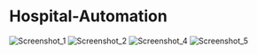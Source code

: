 # Hospital-Automation
![Screenshot_1](https://user-images.githubusercontent.com/58143573/139511485-5a688d81-9c5a-4da8-b517-5ff45d8209a1.png)
![Screenshot_2](https://user-images.githubusercontent.com/58143573/139511487-8584503e-96d9-49b0-aef9-072901e180c5.png)
![Screenshot_4](https://user-images.githubusercontent.com/58143573/139511490-49d0e0e8-a4c9-43fd-95a3-9d8cb5068926.png)
![Screenshot_5](https://user-images.githubusercontent.com/58143573/139511492-b7509a0f-8f4e-4941-880d-ca263171ca09.png)
